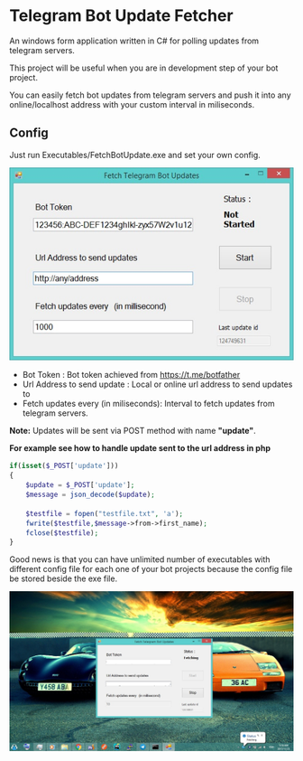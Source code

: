 # Telegram Bot Update Fetcher

An windows form application written in C# for polling updates from telegram servers.

This project will be useful when you are in development step of your bot project.

You can easily fetch bot updates from telegram servers and push it into any online/localhost address with your custom interval in miliseconds.

## Config
Just run Executables/FetchBotUpdate.exe and set your own config.

![Screenshot1](https://github.com/hosseinm1997/update-fetcher/raw/master/Screenshots/Screenshot1.jpg)


* Bot Token : Bot token achieved from https://t.me/botfather
* Url Address to send update : Local or online url address to send updates to
* Fetch updates every (in miliseconds): Interval to fetch updates from telegram servers.


**Note:** Updates will be sent via POST method with name **"update"**.



**For example see how to handle update sent to the url address in php**

```php
if(isset($_POST['update']))
{
    $update = $_POST['update'];
    $message = json_decode($update);
    
    $testfile = fopen("testfile.txt", 'a');
    fwrite($testfile,$message->from->first_name);
    fclose($testfile);
}
```


Good news is that you can have unlimited number of executables with different config file for each one of your bot projects because the config file be stored beside the exe file.



![Screenshot2](https://github.com/hosseinm1997/update-fetcher/raw/master/Screenshots/Screenshot2.jpg)
